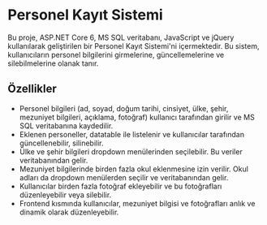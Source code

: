 # Personel Kayıt Sistemi

Bu proje, ASP.NET Core 6, MS SQL veritabanı, JavaScript ve jQuery kullanılarak geliştirilen bir Personel Kayıt Sistemi'ni içermektedir. Bu sistem, kullanıcıların personel bilgilerini girmelerine, güncellemelerine ve silebilmelerine olanak tanır.

## Özellikler

- Personel bilgileri (ad, soyad, doğum tarihi, cinsiyet, ülke, şehir, mezuniyet bilgileri, açıklama, fotoğraf) kullanıcı tarafından girilir ve MS SQL veritabanına kaydedilir.
- Eklenen personeller, datatable ile listelenir ve kullanıcılar tarafından güncellenebilir, silinebilir.
- Ülke ve şehir bilgileri dropdown menülerinden seçilebilir. Bu veriler veritabanından gelir.
- Mezuniyet bilgilerinde birden fazla okul eklenmesine izin verilir. Okul adları da dropdown menülerden seçilir ve veritabanından gelir.
- Kullanıcılar birden fazla fotoğraf ekleyebilir ve bu fotoğrafları düzenleyebilir veya silebilir.
- Frontend kısmında kullanıcılar, mezuniyet bilgisi ve fotoğrafları anlık ve dinamik olarak düzenleyebilir.

